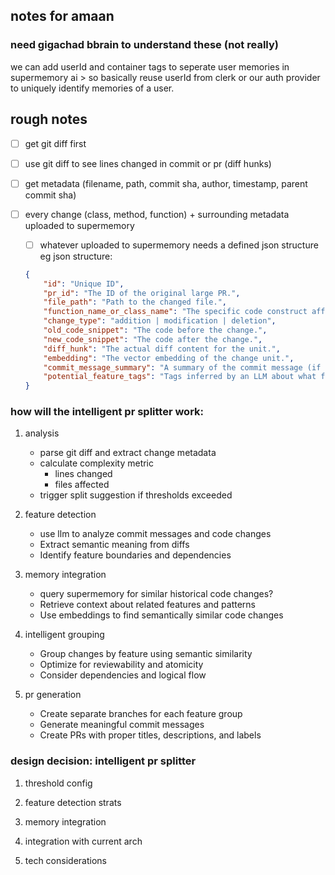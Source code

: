 ## notes for amaan

### need gigachad bbrain to understand these (not really)

we can add userId and container tags to seperate user memories in supermemory ai
    > so basically reuse userId from clerk or our auth provider to uniquely identify memories of a user. 


## rough notes

- [ ] get git diff first  
- [ ] use git diff to see lines changed in commit or pr (diff hunks)
- [ ] get metadata (filename, path, commit sha, author, timestamp, parent commit sha)
- [ ] every change (class, method, function) + surrounding metadata uploaded to supermemory
    - [ ] whatever uploaded to supermemory needs a defined json structure 
    eg json structure:
    ```json
    {
        "id": "Unique ID", 
        "pr_id": "The ID of the original large PR.", 
        "file_path": "Path to the changed file.",
        "function_name_or_class_name": "The specific code construct affected.",
        "change_type": "addition | modification | deletion",
        "old_code_snippet": "The code before the change.",
        "new_code_snippet": "The code after the change.",
        "diff_hunk": "The actual diff content for the unit.",
        "embedding": "The vector embedding of the change unit.",
        "commit_message_summary": "A summary of the commit message (if relevant at this granular level).",
        "potential_feature_tags": "Tags inferred by an LLM about what feature this change might belong to. (Optional, for later use)"
    }
    ``` 


### how will the intelligent pr splitter work:


1. analysis 
    - parse git diff and extract change metadata
    - calculate complexity metric
        - lines changed
        - files affected
    - trigger split suggestion if thresholds exceeded

2. feature detection
    - use llm to analyze commit messages and code changes
    - Extract semantic meaning from diffs
    - Identify feature boundaries and dependencies

3. memory integration
    - query supermemory for similar historical code changes? 
    - Retrieve context about related features and patterns
    - Use embeddings to find semantically similar code changes

4. intelligent grouping
    - Group changes by feature using semantic similarity
    - Optimize for reviewability and atomicity
    - Consider dependencies and logical flow

5. pr generation 
    - Create separate branches for each feature group
    - Generate meaningful commit messages
    - Create PRs with proper titles, descriptions, and labels


### design decision: intelligent pr splitter


1. threshold config

2. feature detection strats

3. memory integration 

4. integration with current arch

5. tech considerations 
